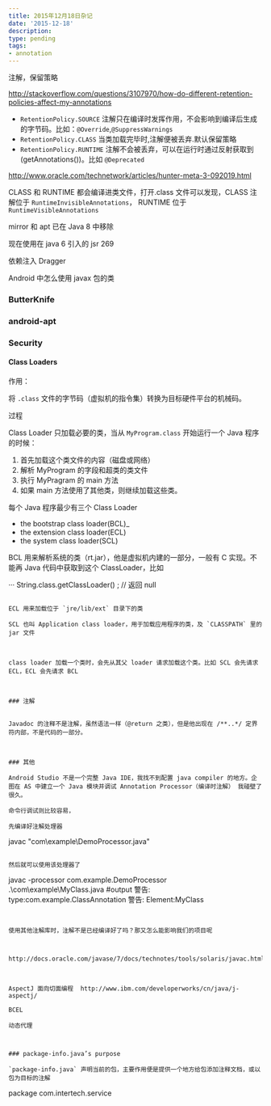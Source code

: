 ```yaml
---
title: 2015年12月18日杂记
date: '2015-12-18'
description:
type: pending
tags:
- annotation
---
```


注解，保留策略

http://stackoverflow.com/questions/3107970/how-do-different-retention-policies-affect-my-annotations

- `RetentionPolicy.SOURCE` 注解只在编译时发挥作用，不会影响到编译后生成的字节码。比如：`@Override`,`@SuppressWarnings`
- `RetentionPolicy.CLASS` 当类加载完毕时,注解便被丢弃.默认保留策略
- `RetentionPolicy.RUNTIME` 注解不会被丢弃，可以在运行时通过反射获取到(getAnnotations())。比如 `@Deprecated`

http://www.oracle.com/technetwork/articles/hunter-meta-3-092019.html

CLASS 和 RUNTIME 都会编译进类文件，打开.class 文件可以发现，CLASS 注解位于 `RuntimeInvisibleAnnotations`， RUNTIME 位于 `RuntimeVisibleAnnotations`



mirror 和 apt 已在 Java 8 中移除

现在使用在 java 6 引入的 jsr 269

依赖注入 Dragger

Android 中怎么使用 javax 包的类

### ButterKnife


### android-apt


### Security

#### Class Loaders

作用：

将 `.class` 文件的字节码（虚拟机的指令集）转换为目标硬件平台的机械码。

过程

Class Loader 只加载必要的类，当从 `MyProgram.class` 开始运行一个 Java 程序的时候：

1. 首先加载这个类文件的内容（磁盘或网络）
2. 解析 MyProgram 的字段和超类的类文件
3. 执行 MyPragram 的 main 方法
4. 如果 main 方法使用了其他类，则继续加载这些类。

每个 Java 程序最少有三个 Class Loader

- the bootstrap class loader(BCL)_
- the extension class loader(ECL)
- the system class loader(SCL)

BCL 用来解析系统的类（rt.jar），他是虚拟机内建的一部分，一般有 C 实现。不能再 Java 代码中获取到这个 ClassLoader，比如

···
	String.class.getClassLoader() ; // 返回 null
```

ECL 用来加载位于 `jre/lib/ext` 目录下的类

SCL 也叫 Application class loader，用于加载应用程序的类，及 `CLASSPATH` 里的 jar 文件



class loader 加载一个类时，会先从其父 loader 请求加载这个类。比如 SCL 会先请求 ECL，ECL 会先请求 BCL



### 注解


Javadoc 的注释不是注解，虽然语法一样（@return 之类），但是他出现在 /**..*/ 定界符内部，不是代码的一部分。



### 其他

Android Studio 不是一个完整 Java IDE，我找不到配置 java compiler 的地方。企图在 AS 中建立一个 Java 模块并调试 Annotation Processor（编译时注解） 我碰壁了很久。

命令行调试则比较容易，

先编译好注解处理器

```
javac "com\example\DemoProcessor.java"
```

然后就可以使用该处理器了

```
javac -processor com.example.DemoProcessor  .\com\example\MyClass.java
#output
警告: type:com.example.ClassAnnotation
警告: Element:MyClass
```


使用其他注解库时，注解不是已经编译好了吗？那又怎么能影响我们的项目呢



http://docs.oracle.com/javase/7/docs/technotes/tools/solaris/javac.html#processing



AspectJ 面向切面编程  http://www.ibm.com/developerworks/cn/java/j-aspectj/

BCEL

动态代理



### package-info.java’s purpose

`package-info.java` 声明当前的包，主要作用便是提供一个地方给包添加注释文档，或以包为目标的注解

```
package com.intertech.service
```
